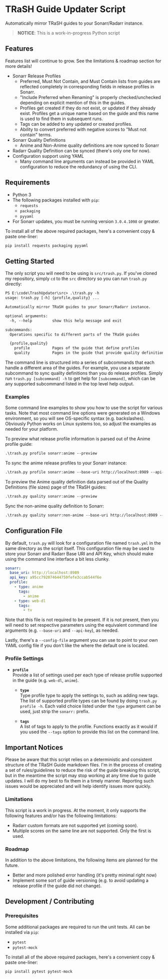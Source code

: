 # TRaSH Guide Updater Script

Automatically mirror TRaSH guides to your Sonarr/Radarr instance.

> **NOTICE**: This is a work-in-progress Python script

## Features

Features list will continue to grow. See the limitations & roadmap section for more details!

* Sonarr Release Profiles
  * Preferred, Must Not Contain, and Must Contain lists from guides are reflected completely in
    corresponding fields in release profiles in Sonarr.
  * "Include Preferred when Renaming" is properly checked/unchecked depending on explicit mention of
    this in the guides.
  * Profiles get created if they do not exist, or updated if they already exist. Profiles get a
    unique name based on the guide and this name is used to find them in subsequent runs.
  * Tags can be added to any updated or created profiles.
  * Ability to convert preferred with negative scores to "Must not contain" terms.
* Sonarr Quality Definitions
  * Anime and Non-Anime quality definitions are now synced to Sonarr
* Radarr Quality Definition can be synced (there's only one for now).
* Configuration support using YAML
  * Many command line arguments can instead be provided in YAML configuration to reduce the
    redundancy of using the CLI.

## Requirements

* Python 3
* The following packages installed with `pip`:
  * `requests`
  * `packaging`
  * `pyyaml`
* For Sonarr updates, you must be running version `3.0.4.1098` or greater.

To install all of the above required packages, here's a convenient copy & paste one-liner:

```txt
pip install requests packaging pyyaml
```

## Getting Started

The only script you will need to be using is `src/trash.py`. If you've cloned my repository, simply
`cd` to the `src` directory so you can run `trash.py` directly:

```txt
PS E:\code\TrashUpdater\src> .\trash.py -h
usage: trash.py [-h] {profile,quality} ...

Automatically mirror TRaSH guides to your Sonarr/Radarr instance.

optional arguments:
  -h, --help         show this help message and exit

subcommands:
  Operations specific to different parts of the TRaSH guides

  {profile,quality}
    profile          Pages of the guide that define profiles
    quality          Pages in the guide that provide quality definitions
```

The command line is structured into a series of subcommands that each handle a different area of the
guides. For example, you use a separate subcommand to sync quality definitions than you do release
profiles. Simply run `trash.py [subcommand] -h` to get help for `[subcommand]`, which can be any
supported subcommand listed in the top level help output.

### Examples

Some command line examples to show you how to use the script for various tasks. Note that most
command line options were generated on a Windows environment, so you will see OS-specific syntax
(e.g. backslashes). Obviously Python works on Linux systems too, so adjust the examples as needed
for your platform.

To preview what release profile information is parsed out of the Anime profile guide:

```txt
.\trash.py profile sonarr:anime --preview
```

To sync the anime release profiles to your Sonarr instance:

```txt
.\trash.py profile sonarr:anime --base-uri http://localhost:8989 --api-key a95cc792074644759fefe3ccab544f6e
```

To preview the Anime quality definition data parsed out of the Quality Definitions (file sizes) page
of the TRaSH guides:

```txt
.\trash.py quality sonarr:anime --preview
```

Sync the non-anime quality definition to Sonarr:

```txt
.\trash.py quality sonarr:non-anime --base-uri http://localhost:8989 --api-key a95cc792074644759fefe3ccab544f6e
```

## Configuration File

By default, `trash.py` will look for a configuration file named `trash.yml` in the same directory as
the script itself. This configuration file may be used to store your Sonarr and Radarr Base URI and
API Key, which should make using the command line interface a bit less clunky.

```yml
sonarr:
  base_uri: http://localhost:8989
  api_key: a95cc792074644759fefe3ccab544f6e
  profile:
    - type: anime
      tags:
        - anime
    - type: web-dl
      tags:
        - tv
```

Note that this file is not required to be present. If it is not present, then you will need to set
respective parameters using the equivalent command line arguments (e.g. `--base-uri` and
`--api-key`), as needed.

Lastly, there's a `--config-file` argument you can use to point to your own YAML config file if you
don't like the where the default one is located.

### Profile Settings

* **`profile`**<br>
  Provide a list of settings used per each type of release profile supported in the guide (e.g.
  `web-dl`, `anime`).

  * **`type`**<br>
    Type profile type to apply the settings to, such as adding new tags. The list of supported
    profile types can be found by doing `trash.py profile -h`. Each valid choice listed under the
    `type` argument can be used, just strip the `sonarr:` prefix.

  * **`tags`**<br>
    A list of tags to apply to the profile. Functions exactly as it would if you used the `--tags`
    option to provide this list on the command line.

## Important Notices

Please be aware that this script relies on a deterministic and consistent structure of the TRaSH
Guide markdown files. I'm in the process of creating a set of rules/guidelines to reduce the risk of
the guide breaking this script, but in the meantime the script may stop working at any time due to
guide updates. I will do my best to fix them in a timely manner. Reporting such issues would be
appreciated and will help identify issues more quickly.

### Limitations

This script is a work in progress. At the moment, it only supports the following features and/or has
the following limitations:

* Radarr custom formats are not supported yet (coming soon).
* Multiple scores on the same line are not supported. Only the first is used.

### Roadmap

In addition to the above limitations, the following items are planned for the future.

* Better and more polished error handling (it's pretty minimal right now)
* Implement some sort of guide versioning (e.g. to avoid updating a release profile if the guide did
  not change).

## Development / Contributing

### Prerequisites

Some additional packages are required to run the unit tests. All can be installed via `pip`:

* `pytest`
* `pytest-mock`

To install all of the above required packages, here's a convenient copy & paste one-liner:

```txt
pip install pytest pytest-mock
```
